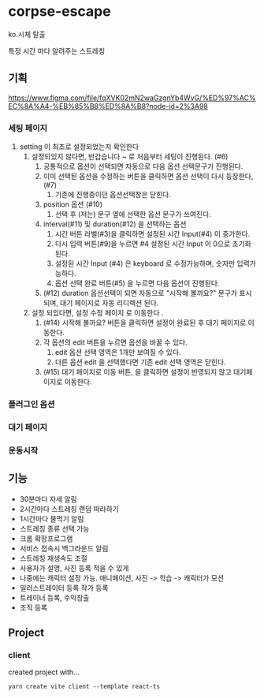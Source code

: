 # corpse-escape
ko.시체 탈출 

특정 시간 마다 알려주는 스트레칭

## 기획
https://www.figma.com/file/fqXVK02mN2waGzgnYb4WyG/%ED%97%AC%EC%8A%A4-%EB%85%B8%ED%8A%B8?node-id=2%3A98

### 세팅 페이지
1. setting 이 최초로 설정되었는지 확인한다 
   1. 설정되있지 않다면, 반갑습니다 ~ 로 처음부터 세팅이 진행된다. (#6) 
      1. 공통적으로 옵션이 선택되면 자동으로 다음 옵션 선택문구가 진행된다. 
      2. 이미 선택된 옵션을 수정하는 버튼을 클릭하면 옵션 선택이 다시 등장한다, (#7) 
         1. 기존에 진행중이던 옵션선택창은 닫힌다.
      3. position 옵션 (#10)
         1. 선택 후 (저는) 문구 옆에 선택한 옵션 문구가 쓰여진다.
      4. interval(#11) 및 duration(#12) 을 선택하는 옵션
         1. 시간 버튼 라벨(#3)을 클릭하면 설정된 시간 Input(#4) 이 증가한다. 
         2. 다시 입력 버튼(#9)을 누르면 #4 설정된 시간 Input 이 0으로 초기화 된다.
         3. 설정된 시간 Input (#4) 은 keyboard 로 수정가능하며, 숫자만 입력가능하다.
         4. 옵션 선택 완료 버튼(#5) 을 누르면 다음 옵션이 진행된다.
      5. (#12) duration 옵션선택이 되면 자동으로 "시작해 볼까요?" 문구가 표시되며, 대기 페이지로 자동 리디렉션 된다.
   2. 설정 되있다면, 설정 수정 페이지 로 이동한다 .
      1. (#14) 시작해 볼까요? 버튼을 클릭하면 설정이 완료된 후 대기 페이지로 이동한다. 
      2. 각 옵션의 edit 버튼을 누르면 옵션을 바꿀 수 있다. 
         1. edit 옵션 선택 영역은 1개만 보여질 수 있다. 
         2. 다른 옵션 edit 을 선택했다면 기존 edit 선택 영역은 닫힌다. 
      3. (#15) 대기 페이지로 이동 버튼, 을 클릭하면 설정이 반영되지 않고 대기페이지로 이동한다. 

### 플러그인 옵션

### 대기 페이지


### 운동시작

## 기능 
- 30분마다 자세 알림
- 2시간마다 스트레칭 랜덤 따라하기
- 1시간마다 물먹기 알림
- 스트레칭 종류 선택 가능
- 크롬 확장프로그램
- 서비스 접속시 백그라운드 알림
- 스트레칭 재생속도 조절
- 사용자가 설명, 사진 등록  적을 수 있게 
- 나중에는 캐릭터 설정 가능. 애니매이션, 사진 -> 학습 -> 캐릭터가 모션 
- 일러스트레이터 등록 작가 등록
- 트레이너 등록, 수익창출 
- 조직 등록 

## Project

### client 
created project with...
```shell
yarn create vite client --template react-ts
```
